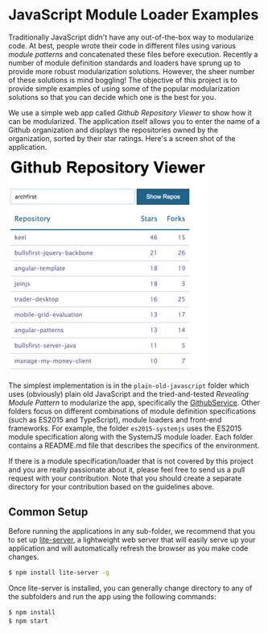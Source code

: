 # JavaScript Module Loader Examples

Traditionally JavaScript didn't have any out-of-the-box way to modularize code. At best, people wrote their code in different files using various *module patterns* and concatenated these files before execution. Recently a number of module definition standards and loaders have sprung up to provide more robust modularization solutions. However, the sheer number of these solutions is mind boggling! The objective of this project is to provide simple examples of using some of the popular modularization solutions so that you can decide which one is the best for you.

We use a simple web app called *Github Repository Viewer* to show how it can be modularized. The application itself allows you to enter the name of a Github organization and displays the repositories owned by the organization, sorted by their star ratings. Here's a screen shot of the application.

<img src="assets/github-repository-viewer.png" width="400">

The simplest implementation is in the `plain-old-javascript` folder which uses (obviously) plain old JavaScript and the tried-and-tested *Revealing Module Pattern* to modularize the app, specifically the [GithubService](https://github.com/archfirst/js-module-loader-examples/blob/master/plain-old-javascript/src/github.service.js). Other folders focus on different combinations of module definition specifications (such as ES2015 and TypeScript), module loaders and front-end frameworks. For example, the folder `es2015-systemjs` uses the ES2015 module specification along with the SystemJS module loader. Each folder contains a README.md file that describes the specifics of the environment.

If there is a module specification/loader that is not covered by this project and you are really passionate about it, please feel free to send us a pull request with your contribution. Note that you should create a separate directory for your contribution based on the guidelines above.

## Common Setup

Before running the applications in any sub-folder, we recommend that you to set up [lite-server](https://github.com/johnpapa/lite-server), a lightweight web server that will easily serve up your application and will automatically refresh the browser as you make code changes.

```bash
$ npm install lite-server -g
```

Once lite-server is installed, you can generally change directory to any of the subfolders and run the app using the following commands:

```bash
$ npm install
$ npm start
```
